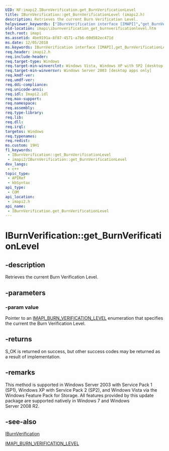 ```yaml
---
UID: NF:imapi2.IBurnVerification.get_BurnVerificationLevel
title: IBurnVerification::get_BurnVerificationLevel (imapi2.h)
description: Retrieves the current Burn Verification Level.
helpviewer_keywords: ["IBurnVerification interface [IMAPI]","get_BurnVerificationLevel method","IBurnVerification.get_BurnVerificationLevel","IBurnVerification::get_BurnVerificationLevel","get_BurnVerificationLevel","get_BurnVerificationLevel method [IMAPI]","get_BurnVerificationLevel method [IMAPI]","IBurnVerification interface","imapi.iburnverification_get_burnverificationlevel","imapi2/IBurnVerification::get_BurnVerificationLevel"]
old-location: imapi\iburnverification_get_burnverificationlevel.htm
tech.root: imapi
ms.assetid: 4be9191a-8f87-4571-a7b6-60d582ec471d
ms.date: 12/05/2018
ms.keywords: IBurnVerification interface [IMAPI],get_BurnVerificationLevel method, IBurnVerification.get_BurnVerificationLevel, IBurnVerification::get_BurnVerificationLevel, get_BurnVerificationLevel, get_BurnVerificationLevel method [IMAPI], get_BurnVerificationLevel method [IMAPI],IBurnVerification interface, imapi.iburnverification_get_burnverificationlevel, imapi2/IBurnVerification::get_BurnVerificationLevel
req.header: imapi2.h
req.include-header: 
req.target-type: Windows
req.target-min-winverclnt: Windows Vista, Windows XP with SP2 [desktop apps only]
req.target-min-winversvr: Windows Server 2003 [desktop apps only]
req.kmdf-ver: 
req.umdf-ver: 
req.ddi-compliance: 
req.unicode-ansi: 
req.idl: Imapi2.idl
req.max-support: 
req.namespace: 
req.assembly: 
req.type-library: 
req.lib: 
req.dll: 
req.irql: 
targetos: Windows
req.typenames: 
req.redist: 
ms.custom: 19H1
f1_keywords:
 - IBurnVerification::get_BurnVerificationLevel
 - imapi2/IBurnVerification::get_BurnVerificationLevel
dev_langs:
 - c++
topic_type:
 - APIRef
 - kbSyntax
api_type:
 - COM
api_location:
 - imapi2.h
api_name:
 - IBurnVerification.get_BurnVerificationLevel
---
```


# IBurnVerification::get_BurnVerificationLevel


## -description

Retrieves  the current Burn Verification Level.

## -parameters

### -param value

Pointer to an <a href="https://docs.microsoft.com/windows/desktop/api/imapi2/ne-imapi2-imapi_burn_verification_level">IMAPI_BURN_VERIFICATION_LEVEL</a> enumeration that specifies the current the Burn Verification Level.

## -returns

S_OK is returned on success, but other success codes may be returned as a result of implementation.

## -remarks

This method is supported in Windows Server 2003 with Service Pack 1 (SP1), Windows XP with Service Pack 2 (SP2),  and Windows Vista  via the Windows Feature Pack for Storage. All  features provided by this  update package are supported natively in Windows 7 and Windows Server 2008 R2.

## -see-also

<a href="https://docs.microsoft.com/windows/desktop/api/imapi2/nn-imapi2-iburnverification">IBurnVerification</a>



<a href="https://docs.microsoft.com/windows/desktop/api/imapi2/ne-imapi2-imapi_burn_verification_level">IMAPI_BURN_VERIFICATION_LEVEL</a>

